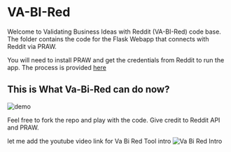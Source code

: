# VA-BI-Red

Welcome to Validating Business Ideas with Reddit
(VA-BI-Red) code base. The folder contains the
code for the Flask Webapp that connects with
Reddit via PRAW.

You will need to install PRAW and get the
credentials from Reddit to run the app. The
process is provided
[here](https://praw.readthedocs.io/en/stable/getting_started/quick_start.html#authorized-reddit-instances)

## This is What Va-Bi-Red can do now?

![demo](vabired_demo.gif)

Feel free to fork the repo and play with the code.
Give credit to Reddit API and PRAW.

let me add the youtube video link for Va Bi Red
Tool intro
![Va Bi Red Intro](https://youtu.be/OzvdWHpPQ9s)

